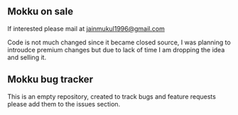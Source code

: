 ## Mokku on sale

If interested please mail at jainmukul1996@gmail.com

Code is not much changed since it became closed source, I was planning to introudce premium changes but due to lack of time I am dropping the idea and selling it.


## Mokku bug tracker

This is an empty repository, created to track bugs and feature requests please add them to the issues section.
